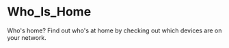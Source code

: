 Who_Is_Home
===========

Who's home? Find out who's at home by checking out which devices are on your network.
